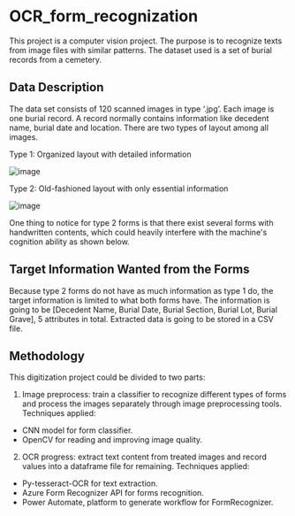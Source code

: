 # OCR_form_recognization
This project is a computer vision project. The purpose is to recognize texts from image files with similar patterns. The dataset used is a set of burial records from a cemetery. 

## Data Description
The data set consists of 120 scanned images in type ‘.jpg’. Each image is one burial
record. A record normally contains information like decedent name, burial date and location. There are two types of layout among all images.

 Type 1: Organized layout with detailed information
 
 ![image](https://user-images.githubusercontent.com/38795845/130281811-9f4625e1-3637-4902-8f91-eff0d1266fce.png)
 
 Type 2: Old-fashioned layout with only essential information
 
 ![image](https://user-images.githubusercontent.com/38795845/130282269-2b75db51-b2cb-4787-9b1e-c19c731a3b82.png)

One thing to notice for type 2 forms is that there exist several forms with handwritten
contents, which could heavily interfere with the machine's cognition ability as shown below.

## Target Information Wanted from the Forms

Because type 2 forms do not have as much information as type 1 do, the target information is limited to what both forms have. The information is going to be [Decedent Name, Burial Date, Burial Section, Burial Lot, Burial Grave], 5 attributes in total. Extracted data is going to be stored in a CSV file.

## Methodology

This digitization project could be divided to two parts:
1. Image preprocess: train a classifier to recognize different types of forms and process the
images separately through image preprocessing tools.
Techniques applied:
- CNN model for form classifier.
- OpenCV for reading and improving image quality.

2. OCR progress: extract text content from treated images and record values into a
dataframe file for remaining.
Techniques applied:
- Py-tesseract-OCR for text extraction.
- Azure Form Recognizer API for forms recognition.
- Power Automate, platform to generate workflow for FormRecognizer.

